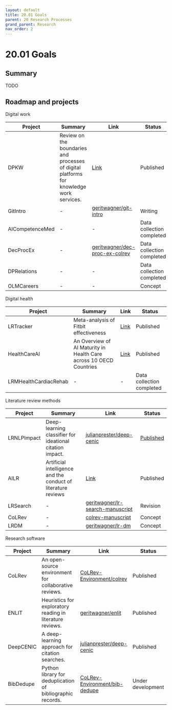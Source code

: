 ```yaml
---
layout: default
title: 20.01 Goals
parent: 20 Research Processes
grand_parent: Research
nav_order: 2
---
```


# 20.01 Goals

## Summary

TODO

## Roadmap and projects

Digital work

| Project    | Summary | Link | Status |
|------------|---------------| ------- | --- |
| DPKW | Review on the boundaries and processes of digital platforms for knowledge work services. | [Link](https://www.sciencedirect.com/science/article/abs/pii/S096386872100041X) | Published |
| GitIntro | - | [geritwagner/git-intro](https://github.com/geritwagner/git-intro) | Writing |
| AICompetenceMed | - | - | Data collection completed |
| DecProcEx | - | [geritwagner/dec-proc-ex-colrev](https://github.com/geritwagner/dec-proc-ex-colrev) | Data collection completed |
| DPRelations | - | - | Data collection completed |
| OLMCareers | - | - | Concept |

Digital health

| Project    | Summary | Link | Status |
|------------|---------------| ------- | --- |
| LRTracker | Meta-analysis of Fitbit effectiveness | [Link](https://www.jmir.org/2020/10/e23954/) | Published |
| HealthCareAI | An Overview of AI Maturity in Health Care across 10 OECD Countries | [Link](https://www.sciencedirect.com/science/article/abs/pii/S0168851023002233) | Published |
| LRMHealthCardiacRehab | - | - | Data collection completed |

Literature review methods

| Project    | Summary | Link | Status |
|------------|---------------| ------- | --- |
| LRNLPImpact | Deep-learning classifier for ideational citation impact. | [julianprester/deep-cenic](https://github.com/julianprester/deep-cenic) | [Published](https://www.sciencedirect.com/science/article/abs/pii/S0167923620301871)|
| AILR    | Artificial intelligence and the conduct of literature reviews | [Link](https://journals.sagepub.com/doi/abs/10.1177/02683962211048201) | Published |
| LRSearch | - | [geritwagner/lr-search-manuscript](https://github.com/geritwagner/lr-search-manuscript) | Revision |
| CoLRev | - | [colrev-manuscript](https://github.com/geritwagner/colrev-manuscript) | Concept|
| LRDM | - | [geritwagner/lr-dm](https://github.com/geritwagner/lr-dm) | Concept |

Research software

| Project    | Summary | Link | Status |
|------------|---------------| ------- | --- |
| CoLRev | An open-source environment for collaborative reviews. | [CoLRev-Environment/colrev](https://github.com/CoLRev-Environment/colrev) | Published|
| ENLIT | Heuristics for exploratory reading in literature reviews. | [geritwagner/enlit](https://github.com/geritwagner/enlit) | Published |
| DeepCENIC | A deep-learning approach for citation searches. | [julianprester/deep-cenic](https://github.com/julianprester/deep-cenic) | Published |
| BibDedupe  | Python library for deduplication of bibliographic records. | [CoLRev-Environment/bib-dedupe](https://github.com/CoLRev-Environment/bib-dedupe) | Under development |
